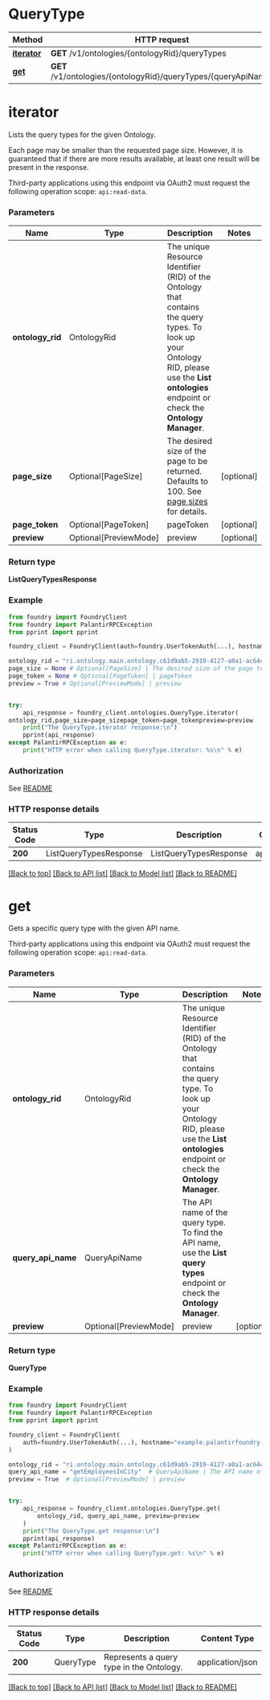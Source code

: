# QueryType

Method | HTTP request |
------------- | ------------- |
[**iterator**](#iterator) | **GET** /v1/ontologies/{ontologyRid}/queryTypes |
[**get**](#get) | **GET** /v1/ontologies/{ontologyRid}/queryTypes/{queryApiName} |

# **iterator**
Lists the query types for the given Ontology.

Each page may be smaller than the requested page size. However, it is guaranteed that if there are more
results available, at least one result will be present in the response.

Third-party applications using this endpoint via OAuth2 must request the following operation scope: `api:read-data`.


### Parameters

Name | Type | Description  | Notes |
------------- | ------------- | ------------- | ------------- |
**ontology_rid** | OntologyRid | The unique Resource Identifier (RID) of the Ontology that contains the query types. To look up your Ontology RID, please use the **List ontologies** endpoint or check the **Ontology Manager**.  |  |
**page_size** | Optional[PageSize] | The desired size of the page to be returned. Defaults to 100. See [page sizes](/docs/foundry/api/general/overview/paging/#page-sizes) for details.  | [optional] |
**page_token** | Optional[PageToken] | pageToken | [optional] |
**preview** | Optional[PreviewMode] | preview | [optional] |

### Return type
**ListQueryTypesResponse**

### Example

```python
from foundry import FoundryClient
from foundry import PalantirRPCException
from pprint import pprint

foundry_client = FoundryClient(auth=foundry.UserTokenAuth(...), hostname="example.palantirfoundry.com")

ontology_rid = "ri.ontology.main.ontology.c61d9ab5-2919-4127-a0a1-ac64c0ce6367" # OntologyRid | The unique Resource Identifier (RID) of the Ontology that contains the query types. To look up your Ontology RID, please use the **List ontologies** endpoint or check the **Ontology Manager**. 
page_size = None # Optional[PageSize] | The desired size of the page to be returned. Defaults to 100. See [page sizes](/docs/foundry/api/general/overview/paging/#page-sizes) for details. 
page_token = None # Optional[PageToken] | pageToken
preview = True # Optional[PreviewMode] | preview


try:
    api_response = foundry_client.ontologies.QueryType.iterator(
ontology_rid,page_size=page_sizepage_token=page_tokenpreview=preview    )
    print("The QueryType.iterator response:\n")
    pprint(api_response)
except PalantirRPCException as e:
    print("HTTP error when calling QueryType.iterator: %s\n" % e)

```



### Authorization

See [README](../README.md#authorization)

### HTTP response details
| Status Code | Type        | Description | Content Type |
|-------------|-------------|-------------|------------------|
**200** | ListQueryTypesResponse  | ListQueryTypesResponse | application/json |

[[Back to top]](#) [[Back to API list]](../../README.md#documentation-for-api-endpoints) [[Back to Model list]](../../README.md#documentation-for-models) [[Back to README]](../../README.md)

# **get**
Gets a specific query type with the given API name.

Third-party applications using this endpoint via OAuth2 must request the following operation scope: `api:read-data`.


### Parameters

Name | Type | Description  | Notes |
------------- | ------------- | ------------- | ------------- |
**ontology_rid** | OntologyRid | The unique Resource Identifier (RID) of the Ontology that contains the query type. To look up your Ontology RID, please use the **List ontologies** endpoint or check the **Ontology Manager**.  |  |
**query_api_name** | QueryApiName | The API name of the query type. To find the API name, use the **List query types** endpoint or check the **Ontology Manager**.  |  |
**preview** | Optional[PreviewMode] | preview | [optional] |

### Return type
**QueryType**

### Example

```python
from foundry import FoundryClient
from foundry import PalantirRPCException
from pprint import pprint

foundry_client = FoundryClient(
    auth=foundry.UserTokenAuth(...), hostname="example.palantirfoundry.com"
)

ontology_rid = "ri.ontology.main.ontology.c61d9ab5-2919-4127-a0a1-ac64c0ce6367"  # OntologyRid | The unique Resource Identifier (RID) of the Ontology that contains the query type. To look up your Ontology RID, please use the **List ontologies** endpoint or check the **Ontology Manager**.
query_api_name = "getEmployeesInCity"  # QueryApiName | The API name of the query type. To find the API name, use the **List query types** endpoint or check the **Ontology Manager**.
preview = True  # Optional[PreviewMode] | preview


try:
    api_response = foundry_client.ontologies.QueryType.get(
        ontology_rid, query_api_name, preview=preview
    )
    print("The QueryType.get response:\n")
    pprint(api_response)
except PalantirRPCException as e:
    print("HTTP error when calling QueryType.get: %s\n" % e)

```



### Authorization

See [README](../README.md#authorization)

### HTTP response details
| Status Code | Type        | Description | Content Type |
|-------------|-------------|-------------|------------------|
**200** | QueryType  | Represents a query type in the Ontology. | application/json |

[[Back to top]](#) [[Back to API list]](../../README.md#documentation-for-api-endpoints) [[Back to Model list]](../../README.md#documentation-for-models) [[Back to README]](../../README.md)

